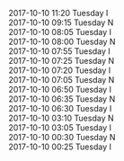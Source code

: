 2017-10-10 11:20 Tuesday  I  
2017-10-10 09:15 Tuesday  N  
2017-10-10 08:05 Tuesday  I  
2017-10-10 08:00 Tuesday  N  
2017-10-10 07:55 Tuesday  I  
2017-10-10 07:25 Tuesday  N  
2017-10-10 07:20 Tuesday  I  
2017-10-10 07:05 Tuesday  N  
2017-10-10 06:50 Tuesday  I  
2017-10-10 06:35 Tuesday  N  
2017-10-10 06:30 Tuesday  I  
2017-10-10 03:10 Tuesday  N  
2017-10-10 03:05 Tuesday  I  
2017-10-10 00:30 Tuesday  N  
2017-10-10 00:25 Tuesday  I  
